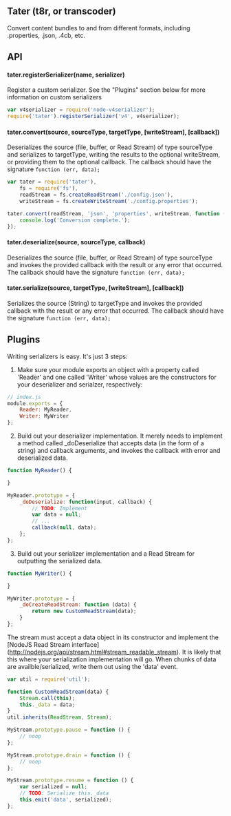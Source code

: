 Tater (t8r, or transcoder)
---------------------------
Convert content bundles to and from different formats, including .properties, .json, .4cb, etc.

API
---------------------------

#### tater.registerSerializer(name, serializer)
Register a custom serializer. See the "Plugins" section below for more information on custom serializers
```javascript
var v4serializer = require('node-v4serializer');
require('tater').registerSerializer('v4', v4serializer);
```


#### tater.convert(source, sourceType, targetType, [writeStream], [callback])
Deserializes the source (file, buffer, or Read Stream) of type sourceType and serializes to targetType,
writing the results to the optional writeStream, or providing them to the optional callback. The callback
should have the signature `function (err, data);`
```javascript
var tater = require('tater'),
	fs = require('fs'),
	readStream = fs.createReadStream('./config.json'),
	writeStream = fs.createWriteStream('./config.properties');

tater.convert(readStream, 'json', 'properties', writeStream, function (err) {
	console.log('Conversion complete.');
});
```


#### tater.deserialize(source, sourceType, callback)
Deserializes the source (file, buffer, or Read Stream) of type sourceType and invokes the provided callback
with the result or any error that occurred. The callback should have the signature `function (err, data);`



#### tater.serialize(source, targetType, [writeStream], [callback])
Serializes the source (String) to targetType and invokes the provided callback with the result
or any error that occurred. The callback should have the signature `function (err, data);`



Plugins
---------------------------
Writing serializers is easy. It's just 3 steps:

1) Make sure your module exports an object with a property called 'Reader' and one called 'Writer' whose values
are the constructors for your deserializer and serialzer, respectively:

```javascript
// index.js
module.exports = {
	Reader: MyReader,
	Writer: MyWriter
};
```

2) Build out your deserializer implementation. It merely needs to implement a method called _doDeserialize that
accepts data (in the form of a string) and callback arguments, and invokes the callback with error and deserialized data.

```javascript
function MyReader() {

}

MyReader.prototype = {
	_doDeserialize: function(input, callback) {
		// TODO: Implement
		var data = null;
		// ...
		callback(null, data);
	};
};
```

3) Build out your serializer implementation and a Read Stream for outputting the serialized data. 

``` javascript
function MyWriter() {

}

MyWriter.prototype = {
	_doCreateReadStream: function (data) {
		return new CustomReadStream(data);
	}
};
```

The stream must accept a data object in its constructor and implement the [NodeJS Read Stream interface]
(http://nodejs.org/api/stream.html#stream_readable_stream). It is likely that this where your serialization
implementation will go. When chunks of data are availble/serialized, write them out using the 'data' event.

```javascript
var util = require('util');

function CustomReadStream(data) {
	Stream.call(this);
	this._data = data;
}
util.inherits(ReadStream, Stream);

MyStream.prototype.pause = function () {
	// noop	
};

MyStream.prototype.drain = function () {
	// noop
};

MyStream.prototype.resume = function () {
	var serialized = null;
	// TODO: Serialize this._data
	this.emit('data', serialized);
};
```
